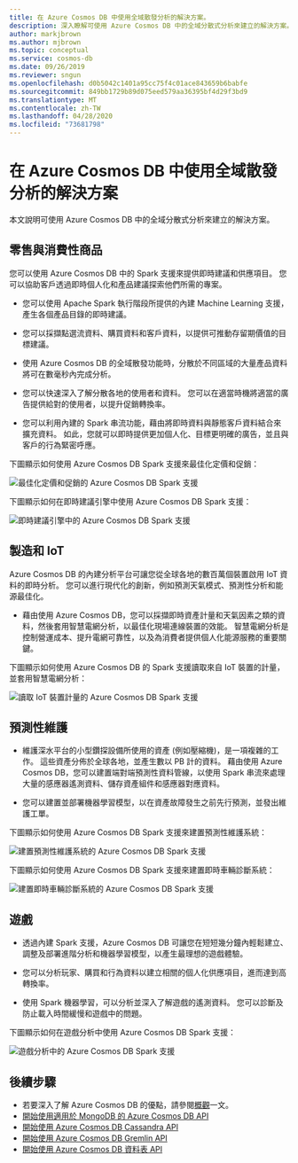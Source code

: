 ```yaml
---
title: 在 Azure Cosmos DB 中使用全域散發分析的解決方案。
description: 深入瞭解可使用 Azure Cosmos DB 中的全域分散式分析來建立的解決方案。
author: markjbrown
ms.author: mjbrown
ms.topic: conceptual
ms.service: cosmos-db
ms.date: 09/26/2019
ms.reviewer: sngun
ms.openlocfilehash: d0b5042c1401a95cc75f4c01ace843659b6babfe
ms.sourcegitcommit: 849bb1729b89d075eed579aa36395bf4d29f3bd9
ms.translationtype: MT
ms.contentlocale: zh-TW
ms.lasthandoff: 04/28/2020
ms.locfileid: "73681798"
---
```

# <a name="solutions-using-globally-distributed-analytics-in-azure-cosmos-db"></a>在 Azure Cosmos DB 中使用全域散發分析的解決方案

本文說明可使用 Azure Cosmos DB 中的全域分散式分析來建立的解決方案。

## <a name="retail-and-consumer-goods"></a>零售與消費性商品

您可以使用 Azure Cosmos DB 中的 Spark 支援來提供即時建議和供應項目。 您可以協助客戶透過即時個人化和產品建議探索他們所需的專案。

* 您可以使用 Apache Spark 執行階段所提供的內建 Machine Learning 支援，產生各個產品目錄的即時建議。

* 您可以採擷點選流資料、購買資料和客戶資料，以提供可推動存留期價值的目標建議。

* 使用 Azure Cosmos DB 的全域散發功能時，分散於不同區域的大量產品資料將可在數毫秒內完成分析。

* 您可以快速深入了解分散各地的使用者和資料。 您可以在適當時機將適當的廣告提供給對的使用者，以提升促銷轉換率。

* 您可以利用內建的 Spark 串流功能，藉由將即時資料與靜態客戶資料結合來擴充資料。 如此，您就可以即時提供更加個人化、目標更明確的廣告，並且與客戶的行為緊密呼應。

下圖顯示如何使用 Azure Cosmos DB Spark 支援來最佳化定價和促銷：

![最佳化定價和促銷的 Azure Cosmos DB Spark 支援](./media/analytics-solution-architectures/optimize-pricing-and-promotions.png)


下圖顯示如何在即時建議引擎中使用 Azure Cosmos DB Spark 支援：

![即時建議引擎中的 Azure Cosmos DB Spark 支援](./media/analytics-solution-architectures/real-time-recommendation-engine.png)

## <a name="manufacturing-and-iot"></a>製造和 IoT

Azure Cosmos DB 的內建分析平台可讓您從全球各地的數百萬個裝置啟用 IoT 資料的即時分析。 您可以進行現代化的創新，例如預測天氣模式、預測性分析和能源最佳化。

* 藉由使用 Azure Cosmos DB，您可以採擷即時資產計量和天氣因素之類的資料，然後套用智慧電網分析，以最佳化現場連線裝置的效能。 智慧電網分析是控制營運成本、提升電網可靠性，以及為消費者提供個人化能源服務的重要關鍵。

下圖顯示如何使用 Azure Cosmos DB 的 Spark 支援讀取來自 IoT 裝置的計量，並套用智慧電網分析：

![讀取 IoT 裝置計量的 Azure Cosmos DB Spark 支援](./media/analytics-solution-architectures/read-metrics-from-iot-devices.png)

## <a name="predictive-maintenance"></a>預測性維護

* 維護深水平台的小型鑽探設備所使用的資產 (例如壓縮機)，是一項複雜的工作。 這些資產分佈於全球各地，並產生數以 PB 計的資料。 藉由使用 Azure Cosmos DB，您可以建置端對端預測性資料管線，以使用 Spark 串流來處理大量的感應器遙測資料、儲存資產組件和感應器對應資料。

* 您可以建置並部署機器學習模型，以在資產故障發生之前先行預測，並發出維護工單。

下圖顯示如何使用 Azure Cosmos DB Spark 支援來建置預測性維護系統：

![建置預測性維護系統的 Azure Cosmos DB Spark 支援](./media/analytics-solution-architectures/predictive-maintenance-system.png)

下圖顯示如何使用 Azure Cosmos DB Spark 支援來建置即時車輛診斷系統：

![建置即時車輛診斷系統的 Azure Cosmos DB Spark 支援](./media/analytics-solution-architectures/real-time-vehicle-diagnostic-system.png)

## <a name="gaming"></a>遊戲

* 透過內建 Spark 支援，Azure Cosmos DB 可讓您在短短幾分鐘內輕鬆建立、調整及部署進階分析和機器學習模型，以產生最理想的遊戲體驗。

* 您可以分析玩家、購買和行為資料以建立相關的個人化供應項目，進而達到高轉換率。

* 使用 Spark 機器學習，可以分析並深入了解遊戲的遙測資料。 您可以診斷及防止載入時間緩慢和遊戲中的問題。

下圖顯示如何在遊戲分析中使用 Azure Cosmos DB Spark 支援：

![遊戲分析中的 Azure Cosmos DB Spark 支援](./media/analytics-solution-architectures/gaming-analytics.png)

## <a name="next-steps"></a>後續步驟

* 若要深入了解 Azure Cosmos DB 的優點，請參閱[概觀](introduction.md)一文。
* [開始使用適用於 MongoDB 的 Azure Cosmos DB API](mongodb-introduction.md)
* [開始使用 Azure Cosmos DB Cassandra API](cassandra-introduction.md)
* [開始使用 Azure Cosmos DB Gremlin API](graph-introduction.md)
* [開始使用 Azure Cosmos DB 資料表 API](table-introduction.md)
